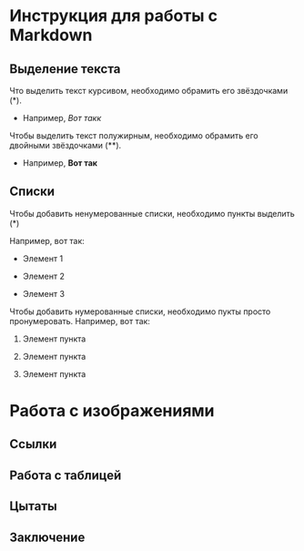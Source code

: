 # Инструкция для работы с Markdown

## Выделение текста
 Что выделить текст курсивом, необходимо обрамить его звёздочками (*). 
 * Например, *Вот такк*

 Чтобы выделить текст полужирным, необходимо обрамить его двойными звёздочками (**).
 * Например, **Вот так**


## Списки

Чтобы добавить ненумерованные списки, необходимо пункты выделить (*)

Например, вот так:

* Элемент 1

* Элемент 2

* Элемент 3

Чтобы добавить нумерованные списки, необходимо пукты просто пронумеровать.
Например, вот так:

1. Элемент пункта

2. Элемент пункта

3. Элемент пункта

# Работа с изображениями

## Ссылки

## Работа с таблицей

## Цытаты

## Заключение